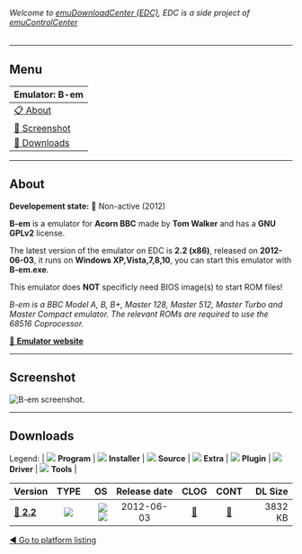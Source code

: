 ###### Welcome to [emuDownloadCenter (EDC)](https://github.com/PhoenixInteractiveNL/emuDownloadCenter/wiki/), EDC is a side project of [emuControlCenter](https://github.com/PhoenixInteractiveNL/emuControlCenter/wiki/)
***
## Menu
| **Emulator: B-em** |
|:---------|
| [:clipboard: About](#about) |
| [:sunrise: Screenshot](#screenshot) |
| [:floppy_disk: Downloads](#downloads) |
***
## About
**Developement state:** :red_circle: Non-active (2012)

**B-em** is a emulator for **Acorn BBC** made by **Tom Walker** and has a **GNU GPLv2** license.

The latest version of the emulator on EDC is **2.2 (x86)**, released on **2012-06-03**, it runs on **Windows XP,Vista,7,8,10**, you can start this emulator with **B-em.exe**.

This emulator does **NOT** specificly need BIOS image(s) to start ROM files!

_B-em is a BBC Model A, B, B+, Master 128, Master 512, Master Turbo and Master Compact emulator. The relevant ROMs are required to use the 68516 Coprocessor._

[:link: **Emulator website**](http://b-em.bbcmicro.com/)
***
## Screenshot
![](https://raw.githubusercontent.com/PhoenixInteractiveNL/emuDownloadCenter/master/hooks/bem/emulator_screen_01.jpg "B-em screenshot.")
***
## Downloads
Legend:
| ![](https://raw.githubusercontent.com/wiki/PhoenixInteractiveNL/emuDownloadCenter/images_misc/icon_program_24.png) **Program** | 
![](https://raw.githubusercontent.com/wiki/PhoenixInteractiveNL/emuDownloadCenter/images_misc/icon_installer_24.png) **Installer** | 
![](https://raw.githubusercontent.com/wiki/PhoenixInteractiveNL/emuDownloadCenter/images_misc/icon_source_code_24.png) **Source** | 
![](https://raw.githubusercontent.com/wiki/PhoenixInteractiveNL/emuDownloadCenter/images_misc/icon_extra_24.png) **Extra** | 
![](https://raw.githubusercontent.com/wiki/PhoenixInteractiveNL/emuDownloadCenter/images_misc/icon_plugin_24.png) **Plugin** | 
![](https://raw.githubusercontent.com/wiki/PhoenixInteractiveNL/emuDownloadCenter/images_misc/icon_driver_24.png) **Driver** | 
![](https://raw.githubusercontent.com/wiki/PhoenixInteractiveNL/emuDownloadCenter/images_misc/icon_tool_24.png) **Tools** | 
 
| Version | TYPE | OS | Release date | CLOG | CONT | DL Size |
|:--------|:----:|---:|:------------:|:----:|:----:|--------:|
| [:floppy_disk: **2.2**](https://github.com/PhoenixInteractiveNL/edc-repo0007/raw/master/bem/2.2.7z) | ![](https://raw.githubusercontent.com/wiki/PhoenixInteractiveNL/emuDownloadCenter/images_misc/icon_program_24.png) | ![](https://raw.githubusercontent.com/wiki/PhoenixInteractiveNL/emuDownloadCenter/images_misc/logo_windows_24.png)![](https://raw.githubusercontent.com/wiki/PhoenixInteractiveNL/emuDownloadCenter/images_misc/icon_32-bit_24.png) | 2012-06-03 | [:page_facing_up:](https://github.com/PhoenixInteractiveNL/edc-repo0007/blob/master/bem/2.2_changelog.txt) | [:mag_right:](https://github.com/PhoenixInteractiveNL/edc-repo0007/blob/master/bem/2.2_contents.txt) | 3832 KB |

[:arrow_backward: Go to platform listing](https://github.com/PhoenixInteractiveNL/emuDownloadCenter/wiki/EDC-Platform-List)
